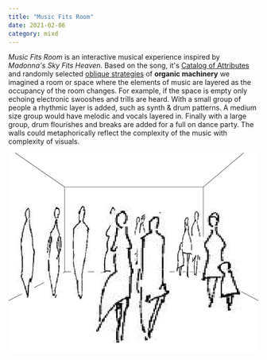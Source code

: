 ```yaml
---
title: "Music Fits Room"
date: 2021-02-06
category: mixd
---
```

*Music Fits Room* is an interactive musical experience inspired by *Madonna's Sky Fits Heaven*. Based on the song, it's [Catalog of Attributes](https://makingmusic.ableton.com/catalog-of-attributes) and randomly selected [oblique strategies](https://www.joshharrison.net/oblique-strategies/) of **organic machinery** we imagined a room or space where the elements of music are layered as the occupancy of the room changes. For example, if the space is empty only echoing electronic swooshes and trills are heard. With a small group of people a rhythmic layer is added, such as synth & drum patterns. A medium size group would have melodic and vocals layered in. Finally with a large group, drum flourishes and breaks are added for a full on dance party. The walls could metaphorically reflect the complexity of the music with complexity of visuals.

![](/images/roomFitsMusic.png)
